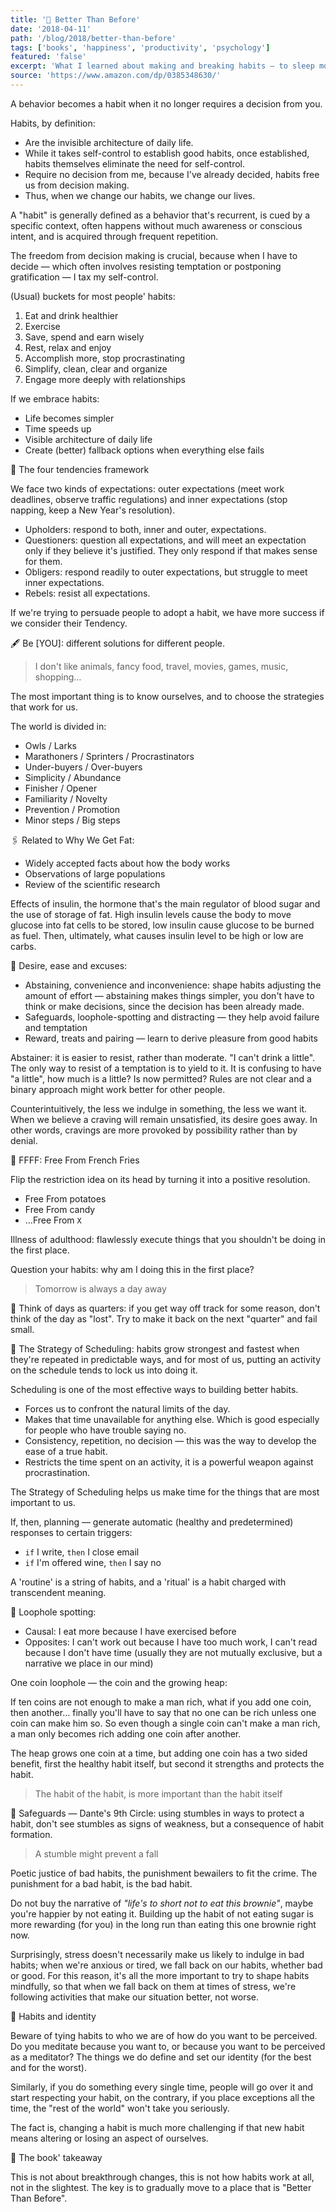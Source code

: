 ```yaml
---
title: '📖 Better Than Before'
date: '2018-04-11'
path: '/blog/2018/better-than-before'
tags: ['books', 'happiness', 'productivity', 'psychology']
featured: 'false'
excerpt: 'What I learned about making and breaking habits — to sleep more, quit sugar, procrastinate less, and generally build a happier life'
source: 'https://www.amazon.com/dp/0385348630/'
---
```


A behavior becomes a habit when it no longer requires a decision from you.

Habits, by definition:

- Are the invisible architecture of daily life.
- While it takes self-control to establish good habits, once established, habits themselves eliminate the need for self-control.
- Require no decision from me, because I've already decided, habits free us from decision making.
- Thus, when we change our habits, we change our lives.

A "habit" is generally defined as a behavior that's recurrent, is cued by a specific context, often happens without much awareness or conscious intent, and is acquired through frequent repetition.

The freedom from decision making is crucial, because when I have to decide — which often involves resisting temptation or postponing gratification — I tax my self-control.

(Usual) buckets for most people' habits:

1. Eat and drink healthier
2. Exercise
3. Save, spend and earn wisely
4. Rest, relax and enjoy
5. Accomplish more, stop procrastinating
6. Simplify, clean, clear and organize
7. Engage more deeply with relationships

If we embrace habits:

- Life becomes simpler
- Time speeds up
- Visible architecture of daily life
- Create (better) fallback options when everything else fails

📍 The four tendencies framework

We face two kinds of expectations: outer expectations (meet work deadlines, observe traffic regulations) and inner expectations (stop napping, keep a New Year's resolution).

- Upholders: respond to both, inner and outer, expectations.
- Questioners: question all expectations, and will meet an expectation only if they believe it's justified. They only respond if that makes sense for them.
- Obligers: respond readily to outer expectations, but struggle to meet inner expectations.
- Rebels: resist all expectations.

If we're trying to persuade people to adopt a habit, we have more success if we consider their Tendency.

🖋 Be [YOU]: different solutions for different people.

> I don't like animals, fancy food, travel, movies, games, music, shopping…

The most important thing is to know ourselves, and to choose the strategies that work for us.

The world is divided in:

- Owls / Larks
- Marathoners / Sprinters / Procrastinators
- Under-buyers / Over-buyers
- Simplicity / Abundance
- Finisher / Opener
- Familiarity / Novelty
- Prevention / Promotion
- Minor steps / Big steps

🖇 Related to Why We Get Fat:

- Widely accepted facts about how the body works
- Observations of large populations
- Review of the scientific research

Effects of insulin, the hormone that's the main regulator of blood sugar and the use of storage of fat. High insulin levels cause the body to move glucose into fat cells to be stored, low insulin cause glucose to be burned as fuel. Then, ultimately, what causes insulin level to be high or low are carbs.

📍 Desire, ease and excuses:

- Abstaining, convenience and inconvenience: shape habits adjusting the amount of effort — abstaining makes things simpler, you don't have to think or make decisions, since the decision has been already made.
- Safeguards, loophole-spotting and distracting — they help avoid failure and temptation
- Reward, treats and pairing — learn to derive pleasure from good habits

Abstainer: it is easier to resist, rather than moderate. "I can't drink a little". The only way to resist of a temptation is to yield to it. It is confusing to have "a little", how much is a little? Is now permitted? Rules are not clear and a binary approach might work better for other people.

Counterintuitively, the less we indulge in something, the less we want it. When we believe a craving will remain unsatisfied, its desire goes away. In other words, cravings are more provoked by possibility rather than by denial.

📍 FFFF: Free From French Fries

Flip the restriction idea on its head by turning it into a positive resolution.

- Free From potatoes
- Free From candy
- ...Free From `X`

Illness of adulthood: flawlessly execute things that you shouldn't be doing in the first place.

Question your habits: why am I doing this in the first place?

> Tomorrow is always a day away

📍 Think of days as quarters: if you get way off track for some reason, don't think of the day as "lost". Try to make it back on the next "quarter" and fail small.

📍 The Strategy of Scheduling: habits grow strongest and fastest when they're repeated in predictable ways, and for most of us, putting an activity on the schedule tends to lock us into doing it.

Scheduling is one of the most effective ways to building better habits.

- Forces us to confront the natural limits of the day.
- Makes that time unavailable for anything else. Which is good especially for people who have trouble saying no.
- Consistency, repetition, no decision — this was the way to develop the ease of a true habit.
- Restricts the time spent on an activity, it is a powerful weapon against procrastination.

The Strategy of Scheduling helps us make time for the things that are most important to us.

If, then, planning — generate automatic (healthy and predetermined) responses to certain triggers:

- `if` I write, `then` I close email
- `if` I'm offered wine, `then` I say no

A 'routine' is a string of habits, and a 'ritual' is a habit charged with transcendent meaning.

📍 Loophole spotting:

- Causal: I eat more because I have exercised before
- Opposites: I can't work out because I have too much work, I can't read because I don't have time (usually they are not mutually exclusive, but a narrative we place in our mind)

One coin loophole — the coin and the growing heap:

If ten coins are not enough to make a man rich, what if you add one coin, then another… finally you'll have to say that no one can be rich unless one coin can make him so. So even though a single coin can't make a man rich, a man only becomes rich adding one coin after another.

The heap grows one coin at a time, but adding one coin has a two sided benefit, first the healthy habit itself, but second it strengths and protects the habit.

> The habit of the habit, is more important than the habit itself

📍 Safeguards — Dante's 9th Circle: using stumbles in ways to protect a habit, don't see stumbles as signs of weakness, but a consequence of habit formation.

> A stumble might prevent a fall

Poetic justice of bad habits, the punishment bewailers to fit the crime. The punishment for a bad habit, is the bad habit.

Do not buy the narrative of _"life's to short not to eat this brownie"_, maybe you're happier by not eating it. Building up the habit of not eating sugar is more rewarding (for you) in the long run than eating this one brownie right now.

Surprisingly, stress doesn't necessarily make us likely to indulge in bad habits; when we're anxious or tired, we fall back on our habits, whether bad or good. For this reason, it's all the more important to try to shape habits mindfully, so that when we fall back on them at times of stress, we're following activities that make our situation better, not worse.

📍 Habits and identity

Beware of tying habits to who we are of how do you want to be perceived. Do you meditate because you want to, or because you want to be perceived as a meditator? The things we do define and set our identity (for the best and for the worst).

Similarly, if you do something every single time, people will go over it and start respecting your habit, on the contrary, if you place exceptions all the time, the "rest of the world" won't take you seriously.

The fact is, changing a habit is much more challenging if that new habit means altering or losing an aspect of ourselves.

📍 The book' takeaway

This is not about breakthrough changes, this is not how habits work at all, not in the slightest. The key is to gradually move to a place that is "Better Than Before".
